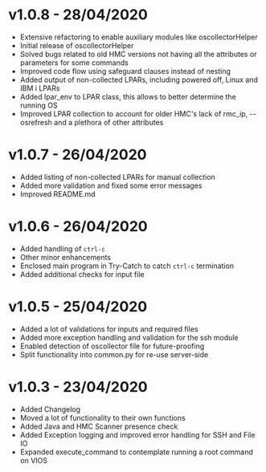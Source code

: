 # v1.0.8 - 28/04/2020

- Extensive refactoring to enable auxiliary modules like oscollectorHelper
- Initial release of oscollectorHelper
- Solved bugs related to old HMC versions not having all the attributes or parameters for some commands
- Improved code flow using safeguard clauses instead of nesting
- Added output of non-collected LPARs, including powered off, Linux and IBM i LPARs
- Added lpar_env to LPAR class, this allows to better determine the running OS
- Improved LPAR collection to account for older HMC's lack of rmc_ip, --osrefresh and a plethora of other attributes

# v1.0.7 - 26/04/2020

- Added listing of non-collected LPARs for manual collection
- Added more validation and fixed some error messages
- Improved README.md

# v1.0.6 - 26/04/2020

- Added handling of `ctrl-c`
- Other minor enhancements
- Enclosed main program in Try-Catch to catch `ctrl-c` termination
- Added additional checks for input file

# v1.0.5 - 25/04/2020

- Added a lot of validations for inputs and required files
- Added more exception handling and validation for the ssh module
- Enabled detection of oscollector file for future-proofing
- Split functionality into common.py for re-use server-side

# v1.0.3 - 23/04/2020

- Added Changelog
- Moved a lot of functionality to their own functions
- Added Java and HMC Scanner presence check
- Added Exception logging and improved error handling for SSH and File IO
- Expanded execute_command to contemplate running a root command on VIOS